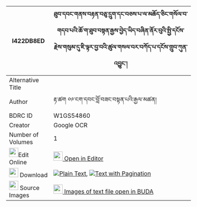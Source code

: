 |I422DB8ED|ཐུབ་དབང་གནས་བརྟན་བཅུ་དྲུག་དང་བཅས་པ་ལ་མཆོད་ཅིང་གསོལ་བ་གདབ་པའི་ཆོ་ག་ཐུབ་བསྟན་རྒྱས་བྱེད་ཡིད་བཞིན་ནོར་བུའི་སྤྱི་དངོས་རྗེས་གསུམ་དུ་ཇི་ལྟར་བྱ་བའི་ཚུལ་གསལ་བར་བཀོད་པ་དངོས་གྲུབ་ཀུན་འབྱུང་། 
| --- | --- 
|Alternative Title |
|Author| རྟ་ཚག ༠༩་ངག་དབང་བློ་བཟང་བསྟན་པའི་རྒྱལ་མཚན།
|BDRC ID | W1GS54860
|Creator | Google OCR
|Number of Volumes| 1
|<img width="25" src="https://img.icons8.com/color/25/000000/edit-property.png">Edit Online| [<img width="25" src="https://avatars.githubusercontent.com/u/45091458?s=200&v=4"> Open in Editor](http://editor.openpecha.org/I422DB8ED)
|<img width="25" src="https://img.icons8.com/fluent/48/000000/download-2.png"/>  Download | [![](https://img.icons8.com/color/20/000000/txt.png)Plain Text](https://github.com/Openpecha/I422DB8ED/releases/download/v1/tubwang_neten_chudruk_dang_che_plain_I422DB8ED.zip), [![](https://img.icons8.com/color/20/000000/txt.png)Text with Pagination](https://github.com/Openpecha/I422DB8ED/releases/download/v1/tubwang_neten_chudruk_dang_che_pages_I422DB8ED.zip)
|<img width="25" src="https://img.icons8.com/plasticine/100/000000/pictures-folder.png"/>  Source Images | [<img width="25" src="https://library.bdrc.io/icons/BUDA-small.svg"> Images of text file open in BUDA](https://library.bdrc.io/show/bdr:W1GS54860)